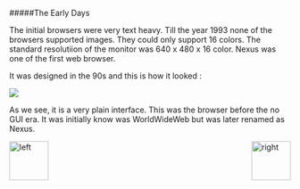 #####The Early Days

The initial browsers were very text heavy. Till the year 1993 none of the browsers supported images. They could only support 16 colors. The standard resolutiion of the monitor was 640 x 480 x 16 color.
Nexus was one of the first web browser. 

It was designed in the 90s and this is how it looked :

<img src="http://digital-archaeology.org/wp-content/uploads/2014/03/NexusDemo_023.png"></img>


As we see, it is a very plain interface. This was the browser before the no GUI era. It was initially know was WorldWideWeb but was later renamed as Nexus. 


[<img align="left" alt="left" src="https://cloud.githubusercontent.com/assets/14101008/11165526/091b197c-8acf-11e5-8ac1-3a1e5042ed78.png" width="70" height="70"></img>](https://github.com/vaishnaviviswanathan/CSCI_5828_RESPONSIVE-WEB-DESIGN/blob/master/History1.md)
[<img align="right" alt="right" src="https://cloud.githubusercontent.com/assets/14101008/11165527/0a4289a2-8acf-11e5-8378-c5e3a55ab4dc.png" width="70" height="70"></img>](https://github.com/vaishnaviviswanathan/CSCI_5828_RESPONSIVE-WEB-DESIGN/blob/master/History3.md)
